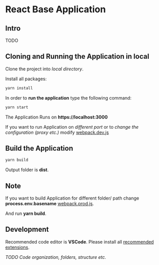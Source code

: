 # React Base Application

## Intro

TODO

## Cloning and Running the Application in local

Clone the project into *local directory*.

Install all packages:

```bash
yarn install
```

In order to **run the application** type the following command:

```bash
yarn start
```

The Application Runs on **https://localhost:3000**


If you want to run Application on *different port* or to *change the configuration (proxy etc.)* modify [webpack.dev.js](./webpack/webpack.dev.js)


## Build the Application

```bash
yarn build
```

Output folder is **dist**.

## Note

If you want to build Application for different folder/ path change **process.env.basename** [webpack.prod.js](./webpack/webpack.prod.js).

And run **yarn build**.

## Development

Recommended code editor is **VSCode**. Please install all [recommended extensions](./.vscode/extensions.json).

*TODO Code organization, folders, structure etc.*